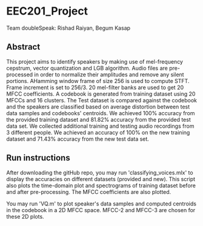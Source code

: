 # EEC201_Project

Team doubleSpeak: Rishad Raiyan, Begum Kasap

## Abstract

This project aims to identify speakers by making use of mel-frequency cepstrum, vector quantization and LGB algorithm. Audio files are pre-processed in order to normalize their amplitudes and remove any silent portions. AHamming window frame of size 256 is used to compute STFT. Frame increment is set to 256/3. 20 mel-filter banks are used to get 20 MFCC coefficients. A codebook is generated from training dataset using 20 MFCCs and 16 clusters. The Test dataset is compared against the codebook and the speakers are classified based on average distortion between test data samples and codebooks' centroids. We achieved 100% accuracy from the provided training dataset and 81.82% accuracy from the provided test data set. We collected additional training and testing audio recordings from 3 different people. We achieved an accuracy of 100% on the new training dataset and 71.43% accuracy from the new test data set. 

## Run instructions

After downloading the gitHub repo, you may run 'classifying_voices.mlx' to display the accuracies on different datasets (provided and new). This script also plots the time-domain plot and spectrograms of training dataset before and after pre-processing. The MFCC coefficients are also plotted. 

You may run 'VQ.m' to plot speaker's data samples and computed centroids in the codebook in a 2D MFCC space. MFCC-2 and MFCC-3 are chosen for these 2D plots. 
